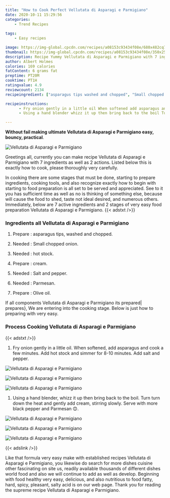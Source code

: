 ```yaml
---
title: "How to Cook Perfect Vellutata di Asparagi e Parmigiano"
date: 2020-10-11 15:29:56
categories:
    - Trend Recipes
    
tags:
    - Easy recipes

image: https://img-global.cpcdn.com/recipes/a08153c93434f08e/680x482cq70/vellutata-di-asparagi-e-parmigiano-recipe-main-photo.jpg
thumbnail: https://img-global.cpcdn.com/recipes/a08153c93434f08e/350x250cq70/vellutata-di-asparagi-e-parmigiano-recipe-main-photo.jpg
description: Recipe Yummy Vellutata di Asparagi e Parmigiano with 7 ingredients and 2 stages of easy cooking.
author: Albert Holmes
calories: 169 calories
fatContent: 6 grams fat
preptime: PT20M
cooktime: PT1H
ratingvalue: 4.9
reviewcount: 2134
recipeingredient: ["asparagus tips washed and chopped", "Small chopped onion", "hot stock", "cream", "Salt and pepper", "Parmesan", "Olive oil"]

recipeinstructions: 
      - Fry onion gently in a little oil When softened add asparagus and cook a few minutes Add hot stock and simmer for 810 minutes Add salt and pepper 
      - Using a hand blender whizz it up then bring back to the boil Turn turn down the heat and gently add cream stirring slowly Serve with more black pepper and Parmesan 

---
```




**Without fail making ultimate Vellutata di Asparagi e Parmigiano easy, bouncy, practical**. 


![Vellutata di Asparagi e Parmigiano](https://img-global.cpcdn.com/recipes/a08153c93434f08e/680x482cq70/vellutata-di-asparagi-e-parmigiano-recipe-main-photo.jpg "Vellutata di Asparagi e Parmigiano")




Greetings all, currently you can make recipe Vellutata di Asparagi e Parmigiano with 7 ingredients as well as 2 actions. Listed below this is exactly how to cook, please thoroughly very carefully.

In cooking there are some stages that must be done, starting to prepare ingredients, cooking tools, and also recognize exactly how to begin with starting to food preparation is all set to be served and appreciated. See to it you has sufficient time as well as no is thinking of something else, because will cause the food to shed, taste not ideal desired, and numerous others. Immediately, below are 7 active ingredients and 2 stages of very easy food preparation Vellutata di Asparagi e Parmigiano.
{{< adstxt />}}

### Ingredients all Vellutata di Asparagi e Parmigiano


1. Prepare  : asparagus tips, washed and chopped.

1. Needed  : Small chopped onion.

1. Needed  : hot stock.

1. Prepare  : cream.

1. Needed  : Salt and pepper.

1. Needed  : Parmesan.

1. Prepare  : Olive oil.



If all components Vellutata di Asparagi e Parmigiano its prepared| prepares}, We are entering into the cooking stage. Below is just how to preparing with very easy.

### Process Cooking Vellutata di Asparagi e Parmigiano

{{< adstxt />}}


1. Fry onion gently in a little oil. When softened, add asparagus and cook a few minutes. Add hot stock and simmer for 8-10 minutes. Add salt and pepper.



![Vellutata di Asparagi e Parmigiano](https://img-global.cpcdn.com/steps/8c0b76c72b7071b9/160x128cq70/vellutata-di-asparagi-e-parmigiano-recipe-step-1-photo.jpg" "Vellutata di Asparagi e Parmigiano")

![Vellutata di Asparagi e Parmigiano](https://img-global.cpcdn.com/steps/87a4115fac702c08/160x128cq70/vellutata-di-asparagi-e-parmigiano-recipe-step-1-photo.jpg" "Vellutata di Asparagi e Parmigiano")

![Vellutata di Asparagi e Parmigiano](https://img-global.cpcdn.com/steps/7a61d95e30a54ce0/160x128cq70/vellutata-di-asparagi-e-parmigiano-recipe-step-1-photo.jpg" "Vellutata di Asparagi e Parmigiano")



1. Using a hand blender, whizz it up then bring back to the boil. Turn turn down the heat and gently add cream, stirring slowly. Serve with more black pepper and Parmesan 😊.



![Vellutata di Asparagi e Parmigiano](https://img-global.cpcdn.com/steps/e9573cb0e89fa594/160x128cq70/vellutata-di-asparagi-e-parmigiano-recipe-step-2-photo.jpg" "Vellutata di Asparagi e Parmigiano")

![Vellutata di Asparagi e Parmigiano](https://img-global.cpcdn.com/steps/1cab4040a0308e63/160x128cq70/vellutata-di-asparagi-e-parmigiano-recipe-step-2-photo.jpg" "Vellutata di Asparagi e Parmigiano")

![Vellutata di Asparagi e Parmigiano](https://img-global.cpcdn.com/steps/0ea4b6995abd3763/160x128cq70/vellutata-di-asparagi-e-parmigiano-recipe-step-2-photo.jpg" "Vellutata di Asparagi e Parmigiano")





{{< adslink />}}

Like that formula very easy make with established recipes Vellutata di Asparagi e Parmigiano, you likewise do search for more dishes cuisine other fascinating on site us, readily available thousands of different dishes world food and also we will continue to add as well as develop. Beginning with food healthy very easy, delicious, and also nutritious to food fatty, hard, spicy, pleasant, salty acid is on our web page. Thank you for reading the supreme recipe Vellutata di Asparagi e Parmigiano.
